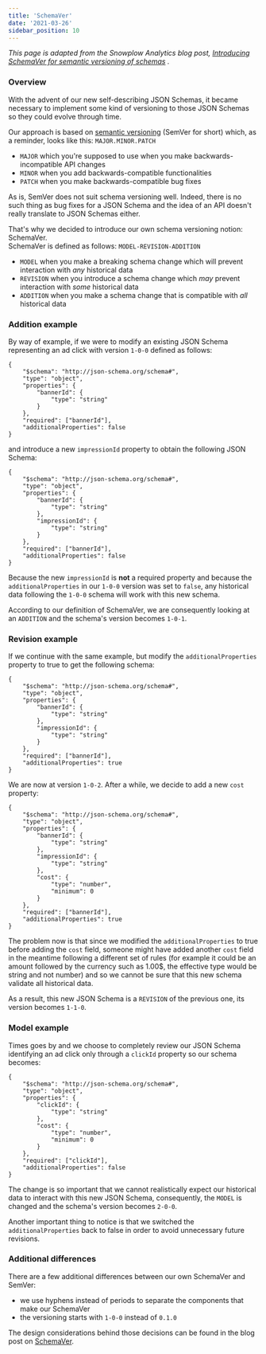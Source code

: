 ```yaml
---
title: 'SchemaVer'
date: '2021-03-26'
sidebar_position: 10
---
```


_This page is adapted from the Snowplow Analytics blog post, [Introducing SchemaVer for semantic versioning of schemas](http://snowplowanalytics.com/blog/2014/05/13/introducing-schemaver-for-semantic-versioning-of-schemas/) ._

### Overview

With the advent of our new self-describing JSON Schemas, it became necessary to implement some kind of versioning to those JSON Schemas so they could evolve through time.

Our approach is based on [semantic versioning](http://semver.org/) (SemVer for short) which, as a reminder, looks like this: `MAJOR.MINOR.PATCH`

- `MAJOR` which you're supposed to use when you make backwards-incompatible API changes
- `MINOR` when you add backwards-compatible functionalities
- `PATCH` when you make backwards-compatible bug fixes

As is, SemVer does not suit schema versioning well. Indeed, there is no such thing as bug fixes for a JSON Schema and the idea of an API doesn't really translate to JSON Schemas either.

That's why we decided to introduce our own schema versioning notion: SchemaVer.  
SchemaVer is defined as follows: `MODEL-REVISION-ADDITION`

- `MODEL` when you make a breaking schema change which will prevent interaction with _any_ historical data
- `REVISION` when you introduce a schema change which _may_ prevent interaction with _some_ historical data
- `ADDITION` when you make a schema change that is compatible with _all_ historical data

### Addition example

By way of example, if we were to modify an existing JSON Schema representing an ad click with version `1-0-0` defined as follows:

```
{
    "$schema": "http://json-schema.org/schema#",
    "type": "object",
    "properties": {
        "bannerId": {
            "type": "string"
        }
    },
    "required": ["bannerId"],
    "additionalProperties": false
}
```

and introduce a new `impressionId` property to obtain the following JSON Schema:

```
{
    "$schema": "http://json-schema.org/schema#",
    "type": "object",
    "properties": {
        "bannerId": {
            "type": "string"
        },
        "impressionId": {
            "type": "string"
        }
    },
    "required": ["bannerId"],
    "additionalProperties": false
}
```

Because the new `impressionId` is **not** a required property and because the `additionalProperties` in our `1-0-0` version was set to `false`, any historical data following the `1-0-0` schema will work with this new schema.

According to our definition of SchemaVer, we are consequently looking at an `ADDITION` and the schema's version becomes `1-0-1`.

### Revision example

If we continue with the same example, but modify the `additionalProperties` property to true to get the following schema:

```
{
    "$schema": "http://json-schema.org/schema#",
    "type": "object",
    "properties": {
        "bannerId": {
            "type": "string"
        },
        "impressionId": {
            "type": "string"
        }
    },
    "required": ["bannerId"],
    "additionalProperties": true
}
```

We are now at version `1-0-2`. After a while, we decide to add a new `cost` property:

```
{
    "$schema": "http://json-schema.org/schema#",
    "type": "object",
    "properties": {
        "bannerId": {
            "type": "string"
        },
        "impressionId": {
            "type": "string"
        },
        "cost": {
            "type": "number",
            "minimum": 0
        }
    },
    "required": ["bannerId"],
    "additionalProperties": true
}
```

The problem now is that since we modified the `additionalProperties` to true before adding the `cost` field, someone might have added another `cost` field in the meantime following a different set of rules (for example it could be an amount followed by the currency such as 1.00$, the effective type would be string and not number) and so we cannot be sure that this new schema validate all historical data.

As a result, this new JSON Schema is a `REVISION` of the previous one, its version becomes `1-1-0`.

### Model example

Times goes by and we choose to completely review our JSON Schema identifying an ad click only through a `clickId` property so our schema becomes:

```
{
    "$schema": "http://json-schema.org/schema#",
    "type": "object",
    "properties": {
        "clickId": {
            "type": "string"
        },
        "cost": {
            "type": "number",
            "minimum": 0
        }
    },
    "required": ["clickId"],
    "additionalProperties": false
}
```

The change is so important that we cannot realistically expect our historical data to interact with this new JSON Schema, consequently, the `MODEL` is changed and the schema's version becomes `2-0-0`.

Another important thing to notice is that we switched the `additionalProperties` back to false in order to avoid unnecessary future revisions.

### Additional differences

There are a few additional differences between our own SchemaVer and SemVer:

- we use hyphens instead of periods to separate the components that make our SchemaVer
- the versioning starts with `1-0-0` instead of `0.1.0`

The design considerations behind those decisions can be found in the blog post on [SchemaVer](http://snowplowanalytics.com/blog/2014/05/13/introducing-schemaver-for-semantic-versioning-of-schemas/).
